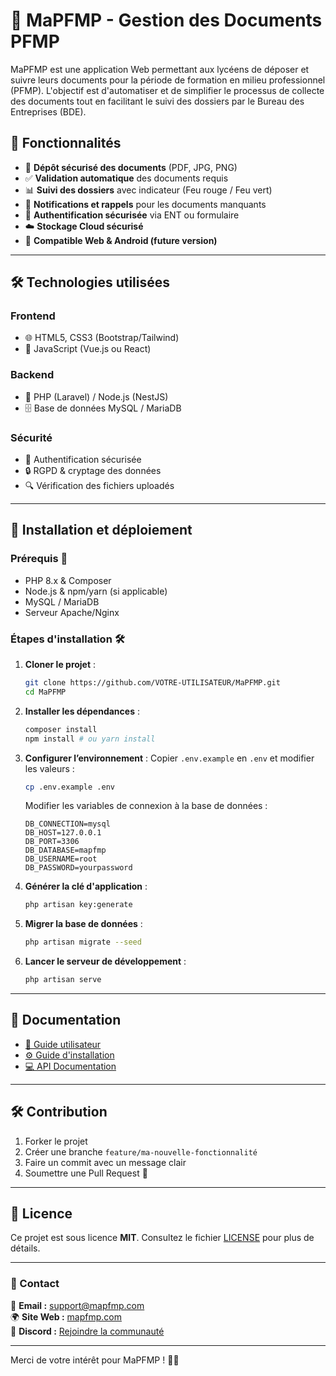 # 🚀 MaPFMP - Gestion des Documents PFMP

MaPFMP est une application Web permettant aux lycéens de déposer et suivre leurs documents pour la période de formation en milieu professionnel (PFMP). L'objectif est d'automatiser et de simplifier le processus de collecte des documents tout en facilitant le suivi des dossiers par le Bureau des Entreprises (BDE).

## 📜 Fonctionnalités
- 📂 **Dépôt sécurisé des documents** (PDF, JPG, PNG)
- ✅ **Validation automatique** des documents requis
- 📊 **Suivi des dossiers** avec indicateur (Feu rouge / Feu vert)
- 🔔 **Notifications et rappels** pour les documents manquants
- 🔐 **Authentification sécurisée** via ENT ou formulaire
- ☁️ **Stockage Cloud sécurisé**
- 📱 **Compatible Web & Android (future version)**

---

## 🛠️ Technologies utilisées
### **Frontend**
- 🌐 HTML5, CSS3 (Bootstrap/Tailwind)
- 🎨 JavaScript (Vue.js ou React)

### **Backend**
- 🐘 PHP (Laravel) / Node.js (NestJS)
- 🗄️ Base de données MySQL / MariaDB

### **Sécurité**
- 🔑 Authentification sécurisée
- 🔒 RGPD & cryptage des données
- 🔍 Vérification des fichiers uploadés

---

## 🚀 Installation et déploiement

### Prérequis 📌
- PHP 8.x & Composer
- Node.js & npm/yarn (si applicable)
- MySQL / MariaDB
- Serveur Apache/Nginx

### Étapes d'installation 🛠️

1. **Cloner le projet** :
   ```sh
   git clone https://github.com/VOTRE-UTILISATEUR/MaPFMP.git
   cd MaPFMP
   ```

2. **Installer les dépendances** :
   ```sh
   composer install
   npm install # ou yarn install
   ```

3. **Configurer l’environnement** :
   Copier `.env.example` en `.env` et modifier les valeurs :
   ```sh
   cp .env.example .env
   ```

   Modifier les variables de connexion à la base de données :
   ```
   DB_CONNECTION=mysql
   DB_HOST=127.0.0.1
   DB_PORT=3306
   DB_DATABASE=mapfmp
   DB_USERNAME=root
   DB_PASSWORD=yourpassword
   ```

4. **Générer la clé d'application** :
   ```sh
   php artisan key:generate
   ```

5. **Migrer la base de données** :
   ```sh
   php artisan migrate --seed
   ```

6. **Lancer le serveur de développement** :
   ```sh
   php artisan serve
   ```

---

## 📖 Documentation
- [📄 Guide utilisateur](docs/user-guide.md)
- [⚙️ Guide d'installation](docs/installation.md)
- [💻 API Documentation](docs/api-docs.md)

---

## 🛠️ Contribution
1. Forker le projet
2. Créer une branche `feature/ma-nouvelle-fonctionnalité`
3. Faire un commit avec un message clair
4. Soumettre une Pull Request 🎉

---

## 📄 Licence
Ce projet est sous licence **MIT**. Consultez le fichier [LICENSE](LICENSE) pour plus de détails.

---

### 📩 Contact
📧 **Email :** support@mapfmp.com  
🌍 **Site Web :** [mapfmp.com](https://mapfmp.com)  
📣 **Discord :** [Rejoindre la communauté](https://discord.gg/xxxxxx)

---

Merci de votre intérêt pour MaPFMP ! 🚀🎯
